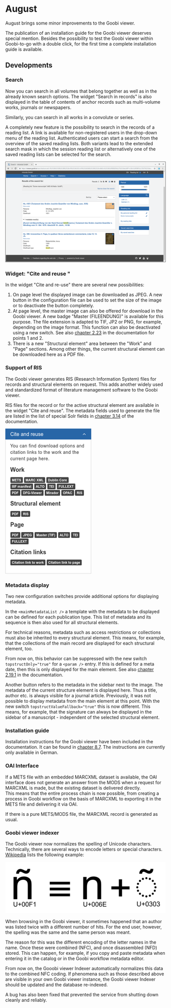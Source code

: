 # August

August brings some minor improvements to the Goobi viewer. 

The publication of an installation guide for the Goobi viewer deserves special mention. Besides the possibility to test the Goobi viewer within Goobi-to-go with a double click, for the first time a complete installation guide is available.

## Developments

### Search

Now you can search in all volumes that belong together as well as in the already known search options. The widget "Search in records" is also displayed in the table of contents of anchor records such as multi-volume works, journals or newspapers. 

Similarly, you can search in all works in a convolute or series. 

A completely new feature is the possibility to search in the records of a reading list. A link is available for non-registered users in the drop-down menu of the reading list. Authenticated users can start a search from the overview of the saved reading lists. Both variants lead to the extended search mask in which the session reading list or alternatively one of the saved reading lists can be selected for the search.

![Search results from records of a reading list](../.gitbook/assets/2019-08_search_results_from_reading_list.png)

### Widget: "Cite and reuse "

In the widget "Cite and re-use" there are several new possibilities: 

1. On page level the displayed image can be downloaded as JPEG. A new button in the configuration file can be used to set the size of the image or to deactivate the button completely. 
2. At page level, the master image can also be offered for download in the Goobi viewer. A new badge "Master \(FILEENDUNG\)" is available for this purpose. The file extension is adapted to TIF, JP2 or PNG, for example, depending on the image format. This function can also be deactivated using a new switch. See also [chapter 2.23](https://docs.intranda.com/goobi-viewer-en/2/2.23) in the documentation for points 1 and 2. 
3. There is a new "Structural element" area between the "Work" and "Page" sections. Among other things, the current structural element can be downloaded here as a PDF file.

### Support of RIS

The Goobi viewer generates RIS \(Research Information System\) files for records and structural elements on request. This adds another widely used and standardized format of literature management software to the Goobi viewer. 

RIS files for the record or for the active structural element are available in the widget "Cite and reuse". The metadata fields used to generate the file are listed in the list of special Solr fields in [chapter 3.14](https://docs.intranda.com/goobi-viewer-en/3/3.14) of the documentation.

![Master images and RS format in the widget &quot;Cite and reuse&quot;](../.gitbook/assets/2019-08_new_features_in_cite_and_reuse_widget.png)

### Metadata display 

Two new configuration switches provide additional options for displaying metadata. 

In the  `<mainMetadataList />` a template with the metadata to be displayed can be defined for each publication type. This list of metadata and its sequence is then also used for all structural elements. 

For technical reasons, metadata such as access restrictions or collections must also be inherited to every structural element. This means, for example, that the collections of the main record are displayed for each structural element, too. 

From now on, this behavior can be suppressed with the new switch `topstructOnly="true"` for a `<param />` entry. If this is defined for a meta date, then this is only displayed for the main element. See also [chapter 2.19.1](https://docs.intranda.com/goobi-viewer-en/2/2.19/2.19.1) in the documentation. 

Another button refers to the metadata in the sidebar next to the image. The metadata of the current structure element is displayed here. Thus a title, author etc. is always visible for a journal article. Previously, it was not possible to display metadata from the main element at this point. With the new switch `topstructValueFallback="true"` this is now different. This means, for example, that the signature can always be displayed in the sidebar of a manuscript - independent of the selected structural element.

### Installation guide 

Installation instructions for the Goobi viewer have been included in the documentation. It can be found in [chapter 8.7](https://docs.intranda.com/goobi-viewer-de/8/8.7). The instructions are currently only available in German.

### OAI Interface

If a METS file with an embedded MARCXML dataset is available, the OAI interface does not generate an answer from the MODS when a request for MARCXML is made, but the existing dataset is delivered directly.   
This means that the entire process chain is now possible, from creating a process in Goobi workflow on the basis of MARCXML to exporting it in the METS file and delivering it via OAI. 

If there is a pure METS/MODS file, the MARCXML record is generated as usual.

### Goobi viewer indexer 

The Goobi viewer now normalizes the spelling of Unicode characters. Technically, there are several ways to encode letters or special characters. [Wikipedia](https://de.wikipedia.org/wiki/Normalisierung_%28Unicode%29) lists the following example:

![The &quot;enje&quot; can be encoded as one or two characters. ](../.gitbook/assets/composicion_nh.svg.png)

When browsing in the Goobi viewer, it sometimes happened that an author was listed twice with a different number of hits. For the end user, however, the spelling was the same and the same person was meant. 

The reason for this was the different encoding of the letter names in the name. Once these were combined \(NFC\), and once disassembled \(NFD\) stored. This can happen, for example, if you copy and paste metadata when entering it in the catalog or in the Goobi workflow metadata editor. 

From now on, the Gooobi viewer Indexer automatically normalizes this data to the combined NFC coding. If phenomena such as those described above are visible in your own Goobi viewer instance, the Goobi viewer Indexer should be updated and the database re-indexed. 

A bug has also been fixed that prevented the service from shutting down cleanly and reliably.

